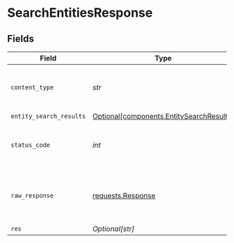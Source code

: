 # SearchEntitiesResponse


## Fields

| Field                                                                                      | Type                                                                                       | Required                                                                                   | Description                                                                                |
| ------------------------------------------------------------------------------------------ | ------------------------------------------------------------------------------------------ | ------------------------------------------------------------------------------------------ | ------------------------------------------------------------------------------------------ |
| `content_type`                                                                             | *str*                                                                                      | :heavy_check_mark:                                                                         | HTTP response content type for this operation                                              |
| `entity_search_results`                                                                    | [Optional[components.EntitySearchResults]](../../models/components/entitysearchresults.md) | :heavy_minus_sign:                                                                         | Success                                                                                    |
| `status_code`                                                                              | *int*                                                                                      | :heavy_check_mark:                                                                         | HTTP response status code for this operation                                               |
| `raw_response`                                                                             | [requests.Response](https://requests.readthedocs.io/en/latest/api/#requests.Response)      | :heavy_check_mark:                                                                         | Raw HTTP response; suitable for custom response parsing                                    |
| `res`                                                                                      | *Optional[str]*                                                                            | :heavy_minus_sign:                                                                         | Success                                                                                    |
